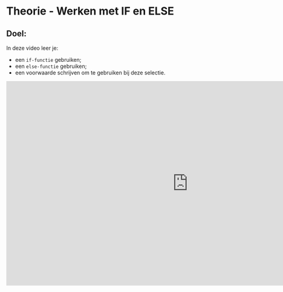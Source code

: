# Theorie - Werken met IF en ELSE


## Doel:

In deze video leer je: 
* een `if-functie` gebruiken; 
* een `else-functie` gebruiken; 
* een voorwaarde schrijven om te gebruiken bij deze selectie. 


<iframe width="960" height="540" src="https://www.youtube.com/embed/wkvIRSAf6Lw" title="Python in de Klas - IF ELSE Functie" frameborder="0" allow="accelerometer; autoplay; clipboard-write; encrypted-media; gyroscope; picture-in-picture; web-share" allowfullscreen></iframe>
